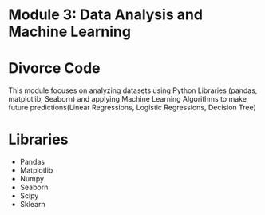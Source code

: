 # Module 3: Data Analysis and Machine Learning
<h1>Divorce Code</h1>

<p>This module focuses on analyzing datasets using Python Libraries (pandas, matplotlib, Seaborn) and applying Machine Learning Algorithms to make future predictions(Linear Regressions, Logistic Regressions, Decision Tree) </p>

<h1>Libraries</h1>
<ul>
<li>Pandas</li>
<li>Matplotlib</li>
<li>Numpy</li>
<li>Seaborn</li>
<li>Scipy</li>
<li>Sklearn</li>
</ul>